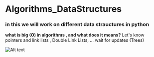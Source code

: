 # Algorithms_DataStructures
### in this we will work on different data strauctures in python 
**what is big (O) in algorithms , and what does it means?**
Let's know pointers and link lists , Double Link Lists, ...
wait for updates (Trees)

![Alt text](https://github.com/sepehr21ar/Algorithms_DataStructures/blob/main/download.png)

